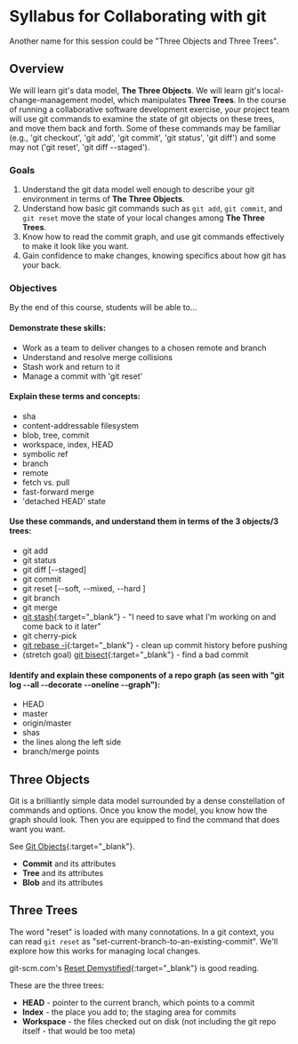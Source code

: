 # Syllabus for Collaborating with git

Another name for this session could be "Three Objects and Three Trees".
 
## Overview

We will learn git's data model, __The Three Objects__.  We will learn git's local-change-management model, which manipulates __Three Trees__.  In the course of running a collaborative software development exercise, your project team will use git commands to examine the state of git objects on these trees, and move them back and forth.  Some of these commands may be familiar (e.g., 'git checkout', 'git add', 'git commit', 'git status', 'git diff') and some may not ('git reset', 'git diff \--staged').

### Goals

1. Understand the git data model well enough to describe your git environment in terms of __The Three Objects__.
1. Understand how basic git commands such as `git add`, `git commit`, and `git reset` move the state of your local changes among __The Three Trees__.
1. Know how to read the commit graph, and use git commands effectively to make it look like you want.
1. Gain confidence to make changes, knowing specifics about how git has your back.
 
### Objectives

By the end of this course, students will be able to...

#### Demonstrate these skills:
* Work as a team to deliver changes to a chosen remote and branch
* Understand and resolve merge collisions
* Stash work and return to it
* Manage a commit with 'git reset'

#### Explain these terms and concepts:
* sha
* content-addressable filesystem
* blob, tree, commit
* workspace, index, HEAD
* symbolic ref
* branch
* remote
* fetch vs. pull
* fast-forward merge
* 'detached HEAD' state

#### Use these commands, and understand them in terms of the 3 objects/3 trees:
* git add
* git status
* git diff \[\--staged\]
* git commit
* git reset \[\--soft, \--mixed, \--hard \]
* git branch
* git merge
* [git stash](https://git-scm.com/book/en/v2/Git-Tools-Stashing-and-Cleaning){:target="_blank"} - "I need to save what I'm working on and come back to it later"
* git cherry-pick
* [git rebase -i](https://git-scm.com/book/en/v2/Git-Branching-Rebasing){:target="_blank"} - clean up commit history before pushing
* (stretch goal) [git bisect](https://git-scm.com/book/en/v2/Git-Tools-Debugging-with-Git){:target="_blank"} - find a bad commit
 
#### Identify and explain these components of a repo graph (as seen with "git log \--all \--decorate \--oneline \--graph"):
- HEAD
- master
- origin/master
- shas
- the lines along the left side
- branch/merge points

## Three Objects

Git is a brilliantly simple data model surrounded by a dense constellation of commands and options.  Once you know the model, you know how the graph should look.  Then you are equipped to find the command that does want you want.

See [Git Objects](https://git-scm.com/book/en/v2/Git-Internals-Git-Objects){:target="_blank"}.

- __Commit__ and its attributes
- __Tree__ and its attributes
- __Blob__ and its attributes

## Three Trees

The word "reset" is loaded with many connotations. In a git context, you can read `git reset` as "set-current-branch-to-an-existing-commit".  We'll explore how this works for managing local changes.

git-scm.com's [Reset Demystified](https://git-scm.com/book/en/v2/Git-Tools-Reset-Demystified){:target="_blank"} is good reading.

These are the three trees:

- __HEAD__ - pointer to the current branch, which points to a commit
- __Index__ - the place you add to; the staging area for commits
- __Workspace__ - the files checked out on disk (not including the git repo itself - that would be too meta)
